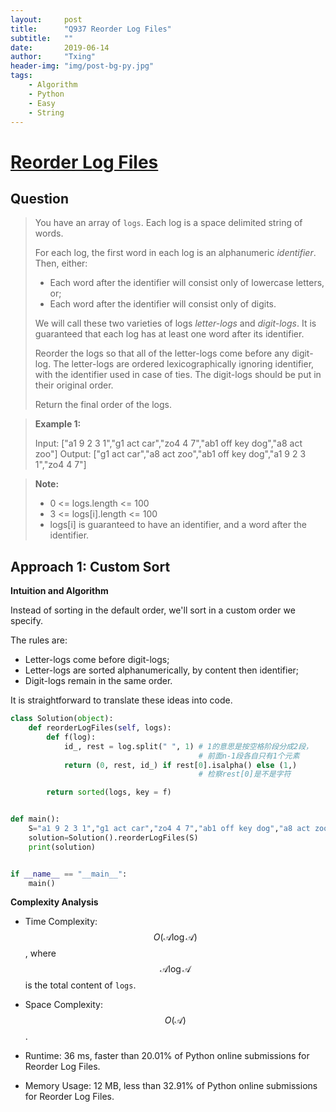 ```yaml
---
layout:     post
title:      "Q937 Reorder Log Files"
subtitle:   ""
date:       2019-06-14
author:     "Txing"
header-img: "img/post-bg-py.jpg"
tags:
    - Algorithm
    - Python
    - Easy
    - String
---
```


# [Reorder Log Files](https://leetcode.com/problems/reorder-log-files/)

## Question 

> You have an array of `logs`.  Each log is a space delimited string of words.
>
> For each log, the first word in each log is an alphanumeric *identifier*.  Then, either:
>
> - Each word after the identifier will consist only of lowercase letters, or;
> - Each word after the identifier will consist only of digits.
>
> We will call these two varieties of logs *letter-logs* and *digit-logs*.  It is guaranteed that each log has at least one word after its identifier.
>
> Reorder the logs so that all of the letter-logs come before any digit-log.  The letter-logs are ordered lexicographically ignoring identifier, with the identifier used in case of ties.  The digit-logs should be put in their original order.
>
> Return the final order of the logs.

> **Example 1:**
>
> Input: ["a1 9 2 3 1","g1 act car","zo4 4 7","ab1 off key dog","a8 act zoo"]
> Output: ["g1 act car","a8 act zoo","ab1 off key dog","a1 9 2 3 1","zo4 4 7"]

> **Note:**
>
> - 0 <= logs.length <= 100
> - 3 <= logs[i].length <= 100
> - logs[i] is guaranteed to have an identifier, and a word after the identifier.

## Approach 1: Custom Sort

**Intuition and Algorithm**

Instead of sorting in the default order, we'll sort in a custom order we specify.

The rules are:

- Letter-logs come before digit-logs;
- Letter-logs are sorted alphanumerically, by content then identifier;
- Digit-logs remain in the same order.

It is straightforward to translate these ideas into code.

```python
class Solution(object):
    def reorderLogFiles(self, logs):
        def f(log):
            id_, rest = log.split(" ", 1) # 1的意思是按空格阶段分成2段，
                                          # 前面n-1段各自只有1个元素
            return (0, rest, id_) if rest[0].isalpha() else (1,)
                                          # 检察rest[0]是不是字符

        return sorted(logs, key = f)


def main():
    S="a1 9 2 3 1","g1 act car","zo4 4 7","ab1 off key dog","a8 act zoo"
    solution=Solution().reorderLogFiles(S)
    print(solution)


if __name__ == "__main__":
    main()
```

**Complexity Analysis**

- Time Complexity: $$O(\mathcal{A}\log \mathcal{A})$$, where $$\mathcal{A}\log \mathcal{A}$$ is the total content of `logs`.
- Space Complexity: $$O(\mathcal{A})$$.

- Runtime: 36 ms, faster than 20.01% of Python online submissions for Reorder Log Files.
- Memory Usage: 12 MB, less than 32.91% of Python online submissions for Reorder Log Files.